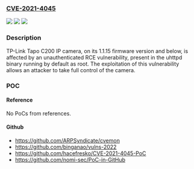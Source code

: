 ### [CVE-2021-4045](https://cve.mitre.org/cgi-bin/cvename.cgi?name=CVE-2021-4045)
![](https://img.shields.io/static/v1?label=Product&message=Tapo%20C200&color=blue)
![](https://img.shields.io/static/v1?label=Version&message=1.15%3C%3D%201.15%20&color=brighgreen)
![](https://img.shields.io/static/v1?label=Vulnerability&message=CWE-77%20Improper%20Neutralization%20of%20Special%20Elements%20used%20in%20a%20Command%20('Command%20Injection')&color=brighgreen)

### Description

TP-Link Tapo C200 IP camera, on its 1.1.15 firmware version and below, is affected by an unauthenticated RCE vulnerability, present in the uhttpd binary running by default as root. The exploitation of this vulnerability allows an attacker to take full control of the camera.

### POC

#### Reference
No PoCs from references.

#### Github
- https://github.com/ARPSyndicate/cvemon
- https://github.com/binganao/vulns-2022
- https://github.com/hacefresko/CVE-2021-4045-PoC
- https://github.com/nomi-sec/PoC-in-GitHub

